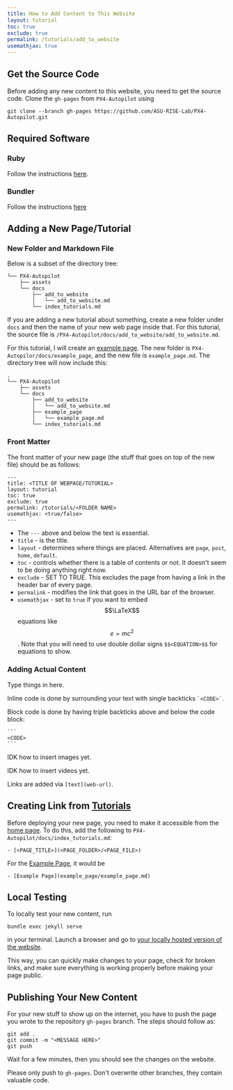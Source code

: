 ```yaml
---
title: How to Add Content to This Website
layout: tutorial
toc: true
exclude: true
permalink: /tutorials/add_to_website
usemathjax: true
---
```


## Get the Source Code

Before adding any new content to this website, you need to get the source code. 
Clone the `gh-pages` from `PX4-Autopilot` using

```
git clone --branch gh-pages https://github.com/ASU-RISE-Lab/PX4-Autopilot.git
```

## Required Software

### Ruby

Follow the instructions [here](https://www.ruby-lang.org/en/documentation/installation/).

### Bundler

Follow the instructions [here](https://bundler.io)

## Adding a New Page/Tutorial

### New Folder and Markdown File

Below is a subset of the directory tree:

```
└── PX4-Autopilot
    ├── assets
    └── docs
        ├── add_to_website
        │   └── add_to_website.md
        └── index_tutorials.md
```

If you are adding a new tutorial about something, create a new folder under `docs`
and then the name of your new web page inside that. For this tutorial, the source file
is `/PX4-Autopilot/docs/add_to_website/add_to_website.md`.

For this tutorial, I will create an [example page](../example_page/example_page.md). 
The new folder is `PX4-Autopilor/docs/example_page`, and the new file is `example_page.md`.
The directory tree will now include this:
```
.
└── PX4-Autopilot
    ├── assets
    └── docs
        ├── add_to_website
        │   └── add_to_website.md
        ├── example_page
        │   └── example_page.md
        └── index_tutorials.md
```

### Front Matter

The front matter of your new page (the stuff that goes on top of the new file) should be as follows: 
```
---
title: <TITLE OF WEBPAGE/TUTORIAL>
layout: tutorial
toc: true
exclude: true
permalink: /tutorials/<FOLDER NAME>
usemathjax: <true/false>
---
```

- The `---` above and below the text is essential.
- `title` - is the title.
- `layout` - determines where things are placed. Alternatives are `page`, `post`, `home`, `default`.
- `toc` - controls whether there is a table of contents or not. It doesn't seem to be doing anything right now.
- `exclude` - SET TO TRUE. This excludes the page from having a link in the header bar of every page.
- `permalink` - modifies the link that goes in the URL bar of the browser. 
- `usemathjax` - set to `true` if you want to embed $$\LaTeX$$ equations like $$e=mc^2$$. Note that you will need to use double dollar signs `$$<EQUATION>$$` for equations to show.

### Adding Actual Content

Type things in here.

Inline code is done by surrounding your text with single backticks `` `<CODE>` ``.

Block code is done by having triple backticks above and below the code block:

````
```
<CODE>
```
````

IDK how to insert images yet.

IDK how to insert videos yet.

Links are added via `[text](web-url)`.

## Creating Link from [Tutorials](..)

Before deploying your new page, you need to make it accessible from the [home page](../..).
To do this, add the following to `PX4-Autopilot/docs/index_tutorials.md`:
```
- [<PAGE_TITLE>](<PAGE_FOLDER>/<PAGE_FILE>)
```

For the [Example Page](../example_page/example_page.md), it would be
```
- [Example Page](example_page/example_page.md)
```

## Local Testing

To locally test your new content, run
```
bundle exec jekyll serve
```
in your terminal. Launch a browser and go to [your locally hosted version of the website](http://127.0.0.1:4000/PX4-Autopilot/).

This way, you can quickly make changes to your page, check for broken links, and make sure everything is working
properly before making your page public.

## Publishing Your New Content

For your new stuff to show up on the internet, you have to push the page you wrote to the repository `gh-pages` branch.
The steps should follow as:
```
git add .
git commit -m "<MESSAGE HERE>"
git push
```

Wait for a few minutes, then you should see the changes on the website.

Please only push to `gh-pages`. Don't overwrite other branches, they contain valuable code.